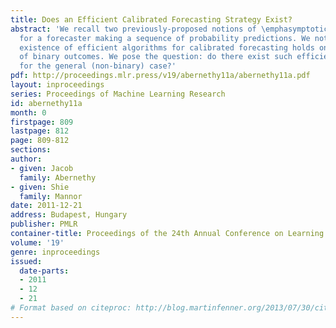 ```yaml
---
title: Does an Efficient Calibrated Forecasting Strategy Exist?
abstract: 'We recall two previously-proposed notions of \emphasymptotic calibration
  for a forecaster making a sequence of probability predictions. We note that the
  existence of efficient algorithms for calibrated forecasting holds only in the case
  of binary outcomes. We pose the question: do there exist such efficient algorithms
  for the general (non-binary) case?'
pdf: http://proceedings.mlr.press/v19/abernethy11a/abernethy11a.pdf
layout: inproceedings
series: Proceedings of Machine Learning Research
id: abernethy11a
month: 0
firstpage: 809
lastpage: 812
page: 809-812
sections: 
author:
- given: Jacob
  family: Abernethy
- given: Shie
  family: Mannor
date: 2011-12-21
address: Budapest, Hungary
publisher: PMLR
container-title: Proceedings of the 24th Annual Conference on Learning Theory
volume: '19'
genre: inproceedings
issued:
  date-parts:
  - 2011
  - 12
  - 21
# Format based on citeproc: http://blog.martinfenner.org/2013/07/30/citeproc-yaml-for-bibliographies/
---
```

